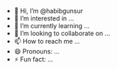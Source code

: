 - 👋 Hi, I’m @habibgunsur
- 👀 I’m interested in ...
- 🌱 I’m currently learning ...
- 💞️ I’m looking to collaborate on ...
- 📫 How to reach me ...
- 😄 Pronouns: ...
- ⚡ Fun fact: ...

<!---
habibgunsur/habibgunsur is a ✨ special ✨ repository because its `README.md` (this file) appears on your GitHub profile.
You can click the Preview link to take a look at your changes.
--->
